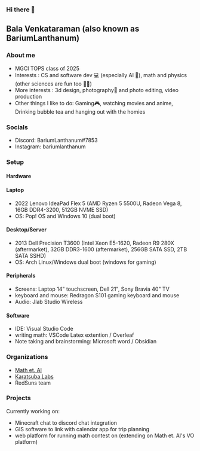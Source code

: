 ### Hi there 👋

<!--
**balavenkataraman123/balavenkataraman123** is a ✨ _special_ ✨ repository because its `README.md` (this file) appears on your GitHub profile.
-->

## Bala Venkataraman (also known as BariumLanthanum)

### About me

- MGCI TOPS class of 2025
- Interests : CS and software dev 💻 (especially AI 🧠), math and physics (other sciences are fun too 🧪🔬)
- More interests : 3d design, photography📸 and photo editing, video production
- Other things I like to do: Gaming🎮, watching movies and anime, Drinking bubble tea and hanging out with the homies 

### Socials
- Discord: BariumLanthanum#7853
- Instagram: bariumlanthanum

### Setup

#### Hardware

#### Laptop
- 2022 Lenovo IdeaPad Flex 5 (AMD Ryzen 5 5500U, Radeon Vega 8, 16GB DDR4-3200, 512GB NVME SSD)
- OS: Pop! OS and Windows 10 (dual boot)
#### Desktop/Server
- 2013 Dell Precision T3600 (Intel Xeon E5-1620, Radeon R9 280X (aftermarket), 32GB DDR3-1600 (aftermarket), 256GB SATA SSD, 2TB SATA SSHD)
- OS: Arch Linux/Windows dual boot (windows for gaming)
#### Peripherals
- Screens: Laptop 14" touchscreen, Dell 21", Sony Bravia 40" TV
- keyboard and mouse: Redragon S101 gaming keyboard and mouse
- Audio: Jlab Studio Wireless
#### Software
- IDE: Visual Studio Code
- writing math: VSCode Latex extention / Overleaf
- Note taking and brainstorming: Microsoft word / Obsidian

### Organizations
- [Math et. Al](https://mathetal.org)
- [Karatsuba Labs](https://karatsubalabs.com)
- RedSuns team

### Projects
Currently working on: 
- Minecraft chat to discord chat integration
- GIS software to link with calendar app for trip planning
- web platform for running math contest on (extending on Math et. Al's VO platform)




